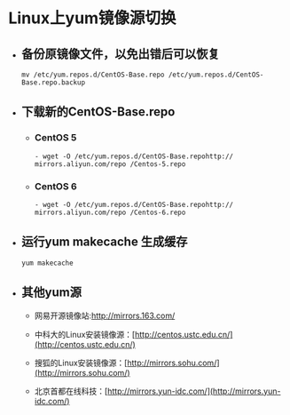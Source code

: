# Linux上yum镜像源切换

- ## **备份原镜像文件，以免出错后可以恢复**

  ```shell
  mv /etc/yum.repos.d/CentOS-Base.repo /etc/yum.repos.d/CentOS-Base.repo.backup
  ```

- ## **下载新的CentOS-Base.repo**

  - ### CentOS 5

    ```
    - wget -O /etc/yum.repos.d/CentOS-Base.repohttp:// mirrors.aliyun.com/repo /Centos-5.repo
    ```

  - ### CentOS 6

    ```shell
    - wget -O /etc/yum.repos.d/CentOS-Base.repohttp:// mirrors.aliyun.com/repo /Centos-6.repo
    ```


- ## 运行yum makecache 生成缓存

  ```shell
  yum makecache
  ```


- ## 其他yum源

  - 网易开源镜像站:http://mirrors.163.com/

  - 中科大的Linux安装镜像源：[http://centos.ustc.edu.cn/](http://centos.ustc.edu.cn/)


  - 搜狐的Linux安装镜像源：[http://mirrors.sohu.com/](http://mirrors.sohu.com/)


  - 北京首都在线科技：[http://mirrors.yun-idc.com/](http://mirrors.yun-idc.com/)

    ​